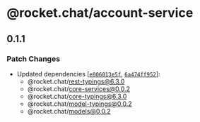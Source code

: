 # @rocket.chat/account-service

## 0.1.1

### Patch Changes

- Updated dependencies [[`e006013e5f`](https://github.com/RocketChat/Rocket.Chat/commit/e006013e5f1f2e795d1594b4c0ac325b600231c0), [`6a474ff952`](https://github.com/RocketChat/Rocket.Chat/commit/6a474ff952fea793aac3db226d13fd9a0bb4f35a)]:
  - @rocket.chat/rest-typings@6.3.0
  - @rocket.chat/core-services@0.0.2
  - @rocket.chat/core-typings@6.3.0
  - @rocket.chat/model-typings@0.0.2
  - @rocket.chat/models@0.0.2
